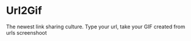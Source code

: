 # Url2Gif
The newest link sharing culture. Type your url, take your GIF created from urls screenshoot
